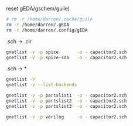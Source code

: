 
reset gEDA/gschem/guile)
```bash
# rm -r /home/darren/.cache/guile
rm -r /home/darren/.gEDA
rm -r /home/darren/.config/gEDA
```

.sch -> .cir
```bash
gnetlist -v -p spice       -o - capacitor2.sch
gnetlist -v -p spice-sdb   -o - capacitor2.sch
```

.sch -> \*
```bash
gnetlist -V
gnetlist -v --list-backends

gnetlist -v -p partslist1  -o - capacitor2.sch
gnetlist -v -p partslist2  -o - capacitor2.sch
gnetlist -v -p partslist3  -o - capacitor2.sch

gnetlist -v -p verilog     -o - capacitor2.sch
```
